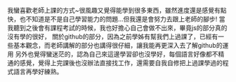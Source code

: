 我蠻喜歡老師上課的方式~很風趣又覺得能學到很多東西，雖然進度還是感覺有點快，也不知道是不是自己學習能力的問題...但我還是會努力去跟上老師的腳步!
當我聽到之後會有課程考試的時候，我也好擔心自己會做不出來，畢竟js的部分真的沒有學的很好，
關於github的部分，因為之前學姊有幫我們上過課了，已經有一些基本觀念，而老師講解的部分也講得很仔細，讓我能再更深入去了解github的運用
另外也覺得蠻迷茫的，認為自己來這邊學習卻也沒學好，每個語言好像都不精通的感覺，覺得上完課後也沒辦法直接找工作，還需要自我自修把上過課學過的程式語言再學好練熟。